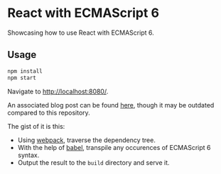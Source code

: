 # React with ECMAScript 6

Showcasing how to use React with ECMAScript 6.

## Usage

```zsh
npm install
npm start
```

Navigate to [http://localhost:8080/](http://localhost:8080/).

An associated blog post can be found [here](http://www.jayway.com/2015/03/04/using-react-with-ecmascript-6/), though it may be outdated compared to this repository.

The gist of it is this:

* Using [webpack](http://webpack.github.io/), traverse the dependency tree.
* With the help of [babel](https://babeljs.io/), transpile any occurences of ECMAScript 6 syntax.
* Output the result to the `build` directory and serve it.
